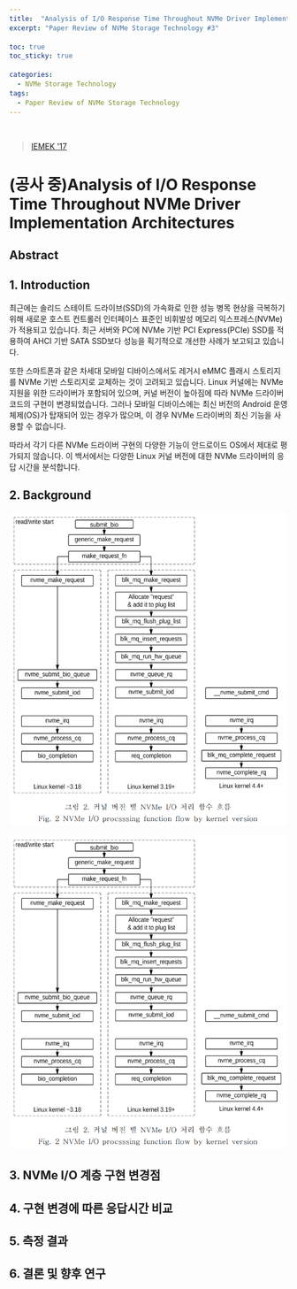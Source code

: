 ```yaml
---
title:  "Analysis of I/O Response Time Throughout NVMe Driver Implementation Architectures"
excerpt: "Paper Review of NVMe Storage Technology #3"

toc: true
toc_sticky: true

categories:
  - NVMe Storage Technology
tags:
  - Paper Review of NVMe Storage Technology
---
```


<br>

> [IEMEK '17](https://doi.org/10.14372/IEMEK.2017.12.3.139)

# (공사 중)Analysis of I/O Response Time Throughout NVMe Driver Implementation Architectures

## **Abstract**





## **1. Introduction**

최근에는 솔리드 스테이트 드라이브(SSD)의 가속화로 인한 성능 병목 현상을 극복하기 위해 새로운 호스트 컨트롤러 인터페이스 표준인 비휘발성 메모리 익스프레스(NVMe)가 적용되고 있습니다. 최근 서버와 PC에 NVMe 기반 PCI Express(PCIe) SSD를 적용하여 AHCI 기반 SATA SSD보다 성능을 획기적으로 개선한 사례가 보고되고 있습니다.

또한 스마트폰과 같은 차세대 모바일 디바이스에서도 레거시 eMMC 플래시 스토리지를 NVMe 기반 스토리지로 교체하는 것이 고려되고 있습니다. Linux 커널에는 NVMe 지원을 위한 드라이버가 포함되어 있으며, 커널 버전이 높아짐에 따라 NVMe 드라이버 코드의 구현이 변경되었습니다. 그러나 모바일 디바이스에는 최신 버전의 Android 운영 체제(OS)가 탑재되어 있는 경우가 많으며, 이 경우 NVMe 드라이버의 최신 기능을 사용할 수 없습니다.

따라서 각기 다른 NVMe 드라이버 구현의 다양한 기능이 안드로이드 OS에서 제대로 평가되지 않습니다. 이 백서에서는 다양한 Linux 커널 버전에 대한 NVMe 드라이버의 응답 시간을 분석합니다.



## **2. Background**

![img](/assets/images/paper3-1.png)

![img](/assets/images/paper3-2.png)





## **3.  NVMe I/O 계층 구현 변경점**



## **4. 구현 변경에 따른 응답시간 비교**



## **5. 측정 결과**



## **6. 결론 및 향후 연구**


